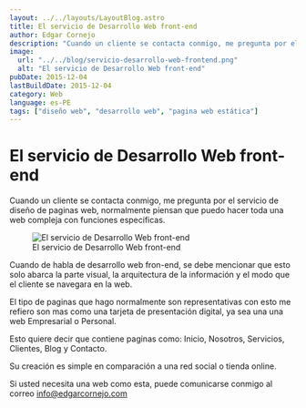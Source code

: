 ```yaml
---
layout: ../../layouts/LayoutBlog.astro
title: El servicio de Desarrollo Web front-end
author: Edgar Cornejo
description: "Cuando un cliente se contacta conmigo, me pregunta por el servicio de diseño de paginas web, normalmente piensan que puedo hacer toda una web compleja con funciones especificas. Cuando de habla de desarrollo web fron-end, se debe mencionar que esto solo abarca la parte visual, la arquitectura de la información y el modo que el cliente se navegara en la web."
image:
  url: "../../blog/servicio-desarrollo-web-frontend.png"
  alt: "El servicio de Desarrollo Web front-end"
pubDate: 2015-12-04
lastBuildDate: 2015-12-04
category: Web
language: es-PE
tags: ["diseño web", "desarrollo web", "pagina web estática"]
---
```


# El servicio de Desarrollo Web front-end

Cuando un cliente se contacta conmigo, me pregunta por el servicio de diseño de paginas web, normalmente piensan que puedo hacer toda una web compleja con funciones especificas.

<figure>
  <img src="../../blog/servicio-desarrollo-web-frontend.png" alt="El servicio de Desarrollo Web front-end"/>
  <figcaption>El servicio de Desarrollo Web front-end</figcaption>
</figure>

Cuando de habla de desarrollo web fron-end, se debe mencionar que esto solo abarca la parte visual, la arquitectura de la información y el modo que el cliente se navegara en la web.

El tipo de paginas que hago normalmente son representativas con esto me refiero son mas como una tarjeta de presentación digital, ya sea una una web Empresarial o Personal.

Esto quiere decir que contiene paginas como: Inicio, Nosotros, Servicios, Clientes, Blog y Contacto.

Su creación es simple en comparación a una red social o tienda online.

Si usted necesita una web como esta, puede comunicarse conmigo al correo [info@edgarcornejo.com](mailto:info@edgarcornejo.com "info@edgarcornejo.com")
